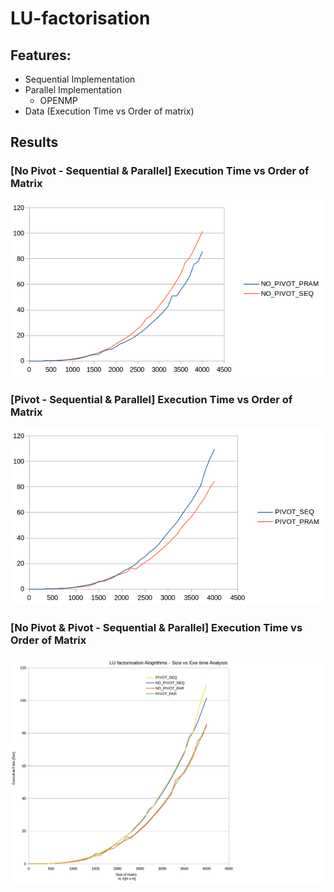 # LU-factorisation
## Features:
- Sequential Implementation
- Parallel Implementation
    - OPENMP 
- Data (Execution Time vs Order of matrix)


## Results
### [No Pivot - Sequential & Parallel] Execution Time vs Order of Matrix 
![pp-1](https://github.com/bikashtudu/LU-Factorisation/blob/gh-pages/images/pp-1.png?raw=true "NPivot")


### [Pivot - Sequential & Parallel] Execution Time vs Order of Matrix
![pp-3](https://github.com/bikashtudu/LU-Factorisation/blob/gh-pages/images/pp-3.png?raw=true "Pivot")


### [No Pivot & Pivot - Sequential & Parallel] Execution Time vs Order of Matrix
![pp-2](https://github.com/bikashtudu/LU-Factorisation/blob/gh-pages/images/pp-2.png?raw=true "Result")
